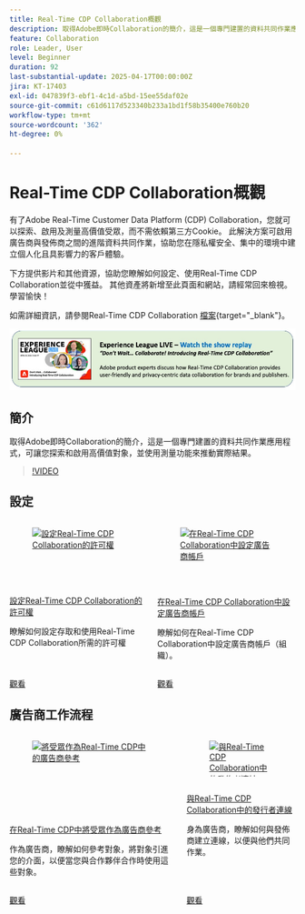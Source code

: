 ```yaml
---
title: Real-Time CDP Collaboration概觀
description: 取得Adobe即時Collaboration的簡介，這是一個專門建置的資料共同作業應用程式，可讓您探索和啟用高價值對象，並使用測量功能來推動實際結果。
feature: Collaboration
role: Leader, User
level: Beginner
duration: 92
last-substantial-update: 2025-04-17T00:00:00Z
jira: KT-17403
exl-id: 047839f3-ebf1-4c1d-a5bd-15ee55daf02e
source-git-commit: c61d6117d523340b233a1bd1f58b35400e760b20
workflow-type: tm+mt
source-wordcount: '362'
ht-degree: 0%

---
```


# Real-Time CDP Collaboration概觀

有了Adobe Real-Time Customer Data Platform (CDP) Collaboration，您就可以探索、啟用及測量高價值受眾，而不需依賴第三方Cookie。 此解決方案可啟用廣告商與發佈商之間的進階資料共同作業，協助您在隱私權安全、集中的環境中建立個人化且具影響力的客戶體驗。

下方提供影片和其他資源，協助您瞭解如何設定、使用Real-Time CDP Collaboration並從中獲益。 其他資產將新增至此頁面和網站，請經常回來檢視。 學習愉快！

如需詳細資訊，請參閱Real-Time CDP Collaboration [檔案](https://experienceleague.adobe.com/zh-hant/docs/real-time-cdp-collaboration/using/home){target="_blank"}。

[![ExL LIVE 2025年4月10日](../assets/exl-live-20250410-img.jpg)](https://experienceleague.adobe.com/zh-hant/docs/events/experience-league-live-recordings/episodes/exl-live-episode-04-10-25)

## 簡介

取得Adobe即時Collaboration的簡介，這是一個專門建置的資料共同作業應用程式，可讓您探索和啟用高價值對象，並使用測量功能來推動實際結果。

>[!VIDEO](https://video.tv.adobe.com/v/3446801?learn=on&enablevpops)


## 設定

<!-- CARDS
{cta=Watch}
* set-permissions-for-collaboration.md
* set-up-an-advertiser-account.md

-->
<!-- START CARDS HTML - DO NOT MODIFY BY HAND -->
<div class="columns">
    <div class="column is-half-tablet is-half-desktop is-one-third-widescreen" aria-label="Set permissions for Real-Time CDP Collaboration">
        <div class="card" style="height: 100%; display: flex; flex-direction: column; height: 100%;">
            <div class="card-image">
                <figure class="image x-is-16by9">
                    <a href="set-permissions-for-collaboration.md" title="設定Real-Time CDP Collaboration的許可權" target="_blank" rel="referrer">
                        <img class="is-bordered-r-small" src="https://video.tv.adobe.com/v/3452216/?format=jpeg&nocache=1742338375674" alt="設定Real-Time CDP Collaboration的許可權"
                             style="width: 100%; aspect-ratio: 16 / 9; object-fit: cover; overflow: hidden; display: block; margin: auto;">
                    </a>
                </figure>
            </div>
            <div class="card-content is-padded-small" style="display: flex; flex-direction: column; flex-grow: 1; justify-content: space-between;">
                <div class="top-card-content">
                    <p class="headline is-size-6 has-text-weight-bold">
                        <a href="set-permissions-for-collaboration.md" target="_blank" rel="referrer" title="設定Real-Time CDP Collaboration的許可權">設定Real-Time CDP Collaboration的許可權</a>
                    </p>
                    <p class="is-size-6">瞭解如何設定存取和使用Real-Time CDP Collaboration所需的許可權</p>
                </div>
                <a href="set-permissions-for-collaboration.md" target="_blank" rel="referrer" class="spectrum-Button spectrum-Button--outline spectrum-Button--primary spectrum-Button--sizeM" style="align-self: flex-start; margin-top: 1rem;">
                    <span class="spectrum-Button-label has-no-wrap has-text-weight-bold">觀看</span>
                </a>
            </div>
        </div>
    </div>
    <div class="column is-half-tablet is-half-desktop is-one-third-widescreen" aria-label="Set up an Advertiser account in Real-Time CDP Collaboration">
        <div class="card" style="height: 100%; display: flex; flex-direction: column; height: 100%;">
            <div class="card-image">
                <figure class="image x-is-16by9">
                    <a href="set-up-an-advertiser-account.md" title="在Real-Time CDP Collaboration中設定廣告商帳戶" target="_blank" rel="referrer">
                        <img class="is-bordered-r-small" src="https://video.tv.adobe.com/v/3452264/?format=jpeg&nocache=1742338375690" alt="在Real-Time CDP Collaboration中設定廣告商帳戶"
                             style="width: 100%; aspect-ratio: 16 / 9; object-fit: cover; overflow: hidden; display: block; margin: auto;">
                    </a>
                </figure>
            </div>
            <div class="card-content is-padded-small" style="display: flex; flex-direction: column; flex-grow: 1; justify-content: space-between;">
                <div class="top-card-content">
                    <p class="headline is-size-6 has-text-weight-bold">
                        <a href="set-up-an-advertiser-account.md" target="_blank" rel="referrer" title="在Real-Time CDP Collaboration中設定廣告商帳戶">在Real-Time CDP Collaboration中設定廣告商帳戶</a>
                    </p>
                    <p class="is-size-6">瞭解如何在Real-Time CDP Collaboration中設定廣告商帳戶（組織）。</p>
                </div>
                <a href="set-up-an-advertiser-account.md" target="_blank" rel="referrer" class="spectrum-Button spectrum-Button--outline spectrum-Button--primary spectrum-Button--sizeM" style="align-self: flex-start; margin-top: 1rem;">
                    <span class="spectrum-Button-label has-no-wrap has-text-weight-bold">觀看</span>
                </a>
            </div>
        </div>
    </div>
</div>
<!-- END CARDS HTML - DO NOT MODIFY BY HAND -->

## 廣告商工作流程

<!-- CARDS
{cta=Watch}
* reference-audiences-as-an-advertiser.md
* connect-with-publishers.md

-->
<!-- START CARDS HTML - DO NOT MODIFY BY HAND -->
<div class="columns">
    <div class="column is-half-tablet is-half-desktop is-one-third-widescreen" aria-label="Reference audiences as an advertiser in Real-Time CDP">
        <div class="card" style="height: 100%; display: flex; flex-direction: column; height: 100%;">
            <div class="card-image">
                <figure class="image x-is-16by9">
                    <a href="reference-audiences-as-an-advertiser.md" title="將受眾作為Real-Time CDP中的廣告商參考" target="_blank" rel="referrer">
                        <img class="is-bordered-r-small" src="https://video.tv.adobe.com/v/3452217/?format=jpeg&nocache=1742338375994" alt="將受眾作為Real-Time CDP中的廣告商參考"
                             style="width: 100%; aspect-ratio: 16 / 9; object-fit: cover; overflow: hidden; display: block; margin: auto;">
                    </a>
                </figure>
            </div>
            <div class="card-content is-padded-small" style="display: flex; flex-direction: column; flex-grow: 1; justify-content: space-between;">
                <div class="top-card-content">
                    <p class="headline is-size-6 has-text-weight-bold">
                        <a href="reference-audiences-as-an-advertiser.md" target="_blank" rel="referrer" title="將受眾作為Real-Time CDP中的廣告商參考">在Real-Time CDP中將受眾作為廣告商參考</a>
                    </p>
                    <p class="is-size-6">作為廣告商，瞭解如何參考對象，將對象引進您的介面，以便當您與合作夥伴合作時使用這些對象。</p>
                </div>
                <a href="reference-audiences-as-an-advertiser.md" target="_blank" rel="referrer" class="spectrum-Button spectrum-Button--outline spectrum-Button--primary spectrum-Button--sizeM" style="align-self: flex-start; margin-top: 1rem;">
                    <span class="spectrum-Button-label has-no-wrap has-text-weight-bold">觀看</span>
                </a>
            </div>
        </div>
    </div>
    <div class="column is-half-tablet is-half-desktop is-one-third-widescreen" aria-label="Connect with publishers in Real-Time CDP Collaboration">
        <div class="card" style="height: 100%; display: flex; flex-direction: column; height: 100%;">
            <div class="card-image">
                <figure class="image x-is-16by9">
                    <a href="connect-with-publishers.md" title="與Real-Time CDP Collaboration中的發佈者連結" target="_blank" rel="referrer">
                        <img class="is-bordered-r-small" src="https://video.tv.adobe.com/v/3452218/?format=jpeg&nocache=1742338376009" alt="與Real-Time CDP Collaboration中的發佈者連結"
                             style="width: 100%; aspect-ratio: 16 / 9; object-fit: cover; overflow: hidden; display: block; margin: auto;">
                    </a>
                </figure>
            </div>
            <div class="card-content is-padded-small" style="display: flex; flex-direction: column; flex-grow: 1; justify-content: space-between;">
                <div class="top-card-content">
                    <p class="headline is-size-6 has-text-weight-bold">
                        <a href="connect-with-publishers.md" target="_blank" rel="referrer" title="與Real-Time CDP Collaboration中的發佈者連結">與Real-Time CDP Collaboration中的發行者連線</a>
                    </p>
                    <p class="is-size-6">身為廣告商，瞭解如何與發佈商建立連線，以便與他們共同作業。</p>
                </div>
                <a href="connect-with-publishers.md" target="_blank" rel="referrer" class="spectrum-Button spectrum-Button--outline spectrum-Button--primary spectrum-Button--sizeM" style="align-self: flex-start; margin-top: 1rem;">
                    <span class="spectrum-Button-label has-no-wrap has-text-weight-bold">觀看</span>
                </a>
            </div>
        </div>
    </div>
</div>
<!-- END CARDS HTML - DO NOT MODIFY BY HAND -->
